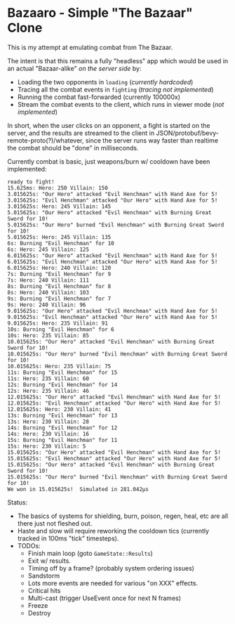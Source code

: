 Bazaaro - Simple "The Bazaar" Clone
===================================

This is my attempt at emulating combat from The Bazaar.

The intent is that this remains a fully "headless" app which would be used in
an actual "Bazaar-alike" _on the server side_ by:

- Loading the two opponents in `loading` (_currently hardcoded_)
- Tracing all the combat events in `fighting` (_tracing not implemented_)
- Running the combat fast-forwarded (currently 100000x)
- Stream the combat events to the client, which runs in viewer mode (_not implemented_)

In short, when the user clicks on an opponent, a fight is started on the server, and
the results are streamed to the client in JSON/protobuf/bevy-remote-proto(?)/whatever,
since the server runs way faster than realtime the combat should be "done" in milliseconds.

Currently combat is basic, just weapons/burn w/ cooldown have been implemented:

```
ready to fight!
15.625ms: Hero: 250 Villain: 150
3.015625s: "Our Hero" attacked "Evil Henchman" with Hand Axe for 5!
3.015625s: "Evil Henchman" attacked "Our Hero" with Hand Axe for 5!
3.015625s: Hero: 245 Villain: 145
5.015625s: "Our Hero" attacked "Evil Henchman" with Burning Great Sword for 10!
5.015625s: "Our Hero" burned "Evil Henchman" with Burning Great Sword for 10!
5.015625s: Hero: 245 Villain: 135
6s: Burning "Evil Henchman" for 10
6s: Hero: 245 Villain: 125
6.015625s: "Our Hero" attacked "Evil Henchman" with Hand Axe for 5!
6.015625s: "Evil Henchman" attacked "Our Hero" with Hand Axe for 5!
6.015625s: Hero: 240 Villain: 120
7s: Burning "Evil Henchman" for 9
7s: Hero: 240 Villain: 111
8s: Burning "Evil Henchman" for 8
8s: Hero: 240 Villain: 103
9s: Burning "Evil Henchman" for 7
9s: Hero: 240 Villain: 96
9.015625s: "Our Hero" attacked "Evil Henchman" with Hand Axe for 5!
9.015625s: "Evil Henchman" attacked "Our Hero" with Hand Axe for 5!
9.015625s: Hero: 235 Villain: 91
10s: Burning "Evil Henchman" for 6
10s: Hero: 235 Villain: 85
10.015625s: "Our Hero" attacked "Evil Henchman" with Burning Great Sword for 10!
10.015625s: "Our Hero" burned "Evil Henchman" with Burning Great Sword for 10!
10.015625s: Hero: 235 Villain: 75
11s: Burning "Evil Henchman" for 15
11s: Hero: 235 Villain: 60
12s: Burning "Evil Henchman" for 14
12s: Hero: 235 Villain: 46
12.015625s: "Our Hero" attacked "Evil Henchman" with Hand Axe for 5!
12.015625s: "Evil Henchman" attacked "Our Hero" with Hand Axe for 5!
12.015625s: Hero: 230 Villain: 41
13s: Burning "Evil Henchman" for 13
13s: Hero: 230 Villain: 28
14s: Burning "Evil Henchman" for 12
14s: Hero: 230 Villain: 16
15s: Burning "Evil Henchman" for 11
15s: Hero: 230 Villain: 5
15.015625s: "Our Hero" attacked "Evil Henchman" with Hand Axe for 5!
15.015625s: "Evil Henchman" attacked "Our Hero" with Hand Axe for 5!
15.015625s: "Our Hero" attacked "Evil Henchman" with Burning Great Sword for 10!
15.015625s: "Our Hero" burned "Evil Henchman" with Burning Great Sword for 10!
We won in 15.015625s!  Simulated in 281.042µs
```

Status:

- The basics of systems for shielding, burn, poison, regen, heal, etc are all there just not fleshed out.  
- Haste and slow will require reworking the cooldown tics (currently tracked in 100ms "tick" timesteps).
- TODOs:
  - Finish main loop (goto `GameState::Results`)
  - Exit w/ results.
  - Timing off by a frame? (probably system ordering issues)
  - Sandstorm
  - Lots more events are needed for various "on XXX" effects.
  - Critical hits
  - Multi-cast (trigger UseEvent once for next N frames)
  - Freeze
  - Destroy